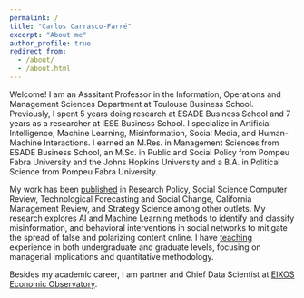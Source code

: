 ```yaml
---
permalink: /
title: "Carlos Carrasco-Farré"
excerpt: "About me"
author_profile: true
redirect_from: 
  - /about/
  - /about.html
---
```



Welcome! I am an Asssitant Professor in the Information, Operations and Management Sciences Department at Toulouse Business School. Previously, I spent 5 years doing research at ESADE Business School and 7 years as a researcher at IESE Business School. I specialize in Artificial Intelligence, Machine Learning, Misinformation, Social Media, and Human-Machine Interactions. I earned an M.Res. in Management Sciences from ESADE Business School, an M.Sc. in Public and Social Policy from Pompeu Fabra University and the Johns Hopkins University and a B.A. in Political Science from Pompeu Fabra University. 

My work has been [published](https://ccfarre.github.io/publications/) in Research Policy, Social Science Computer Review, Technological Forecasting and Social Change, California Management Review, and Strategy Science among other outlets. My research explores AI and Machine Learning methods to identify and classify misinformation, and behavioral interventions in social networks to mitigate the spread of false and polarizing content online. I have [teaching](https://ccfarre.github.io/teaching/) experience in both undergraduate and graduate levels, focusing on managerial implications and quantitative methodology.

Besides my academic career, I am partner and Chief Data Scientist at [EIXOS Economic Observatory](https://eixos.cat/html/portada-1-eng.html). 
